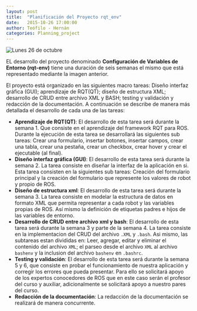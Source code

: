 ```yaml
---
layout: post
title:  "Planificación del Proyecto rqt_env"
date:   2015-10-26 17:00:00
author: Teófilo - Hernán
categories: Planning_project
--- 
```


![Lunes 26 de octubre]({{site.baseurl}}/assets/planning.png) 

EL desarrollo del proyecto denominado <strong>Configuración de Variables de Entorno (rqt-env)</strong> tiene una duración de seis semanas el mismo que está representado mediante la imagen anterior.

El proyecto está organizado en las siguientes macro tareas: Diseño interfaz gráfica (GUI); aprendizaje de RQT(QT); diseño de estructura XML; desarrollo de CRUD entre archivo XML y BASH; testing y validación y redacción de la documentación. A continuación se describe de manera más detallada el desarrollo de cada una de las tareas:

* <strong>Aprendizaje de RQT(QT)</strong>: El desarrollo de esta tarea será durante la semana 1. Que consiste en el aprendizaje del framework RQT para ROS. Durante la ejecución de esta tarea se desarrollará las siguientes sub tareas: Crear una formulario, insertar botones, insertar campos, crear una tabla, crear una pestaña, crear un checkbox, crear hover y crear el ejecutable (al final).
* <strong>Diseño interfaz gráfica (GUI)</strong>: El desarrollo de esta tarea será durante la semana 2.  La tarea consiste en diseñar la interfaz de la aplicación en si.  Esta tarea consisten en la siguientes sub tareas: Creación del formulario principal y la creación del formulario que represente los valores de robot y propio de ROS.
* <strong>Diseño de estructura xml</strong>: El desarrollo de esta tarea será durante la semana 3. La tarea consiste en modelar la estructura de datos en formato XML que permita representar a cada robot y las variables propias de ROS. Así mismo la definición de etiquetas padres e hijos de las variables de entorno. 
* <strong>Desarrollo de CRUD entre archivo xml y bash</strong>: El desarrollo de esta tarea será durante la semana 3 y parte de la semana 4. La tarea consiste en la implementacion del CRUD del archivo `.XML` y `.bash`.  Asi mismo, las subtareas estan divididas en: Leer, agregar, editar y eliminar el contenido del archivo `XML`;  el parseo desde el archivo `XML` al archivo `bashenv` y la inclusion del archivo `bashenv` en `.bashrc`.
* <strong>Testing y validación</strong>: El desarrollo de esta tarea será durante la semana 5 y 6, que consiste en probar el funcionamiento de nuestra aplicación y corregir los errores que pueda presentar. Para ello se solicitará apoyo de los expertos conocedores de ROS que en este caso serán el profesor del curso y auxiliar, adicionalmente se solicitará apoyo a nuestro pares del curso.
* <strong>Redacción de la documentación</strong>: La redacción de la documentación se realizará de manera concurrente.

